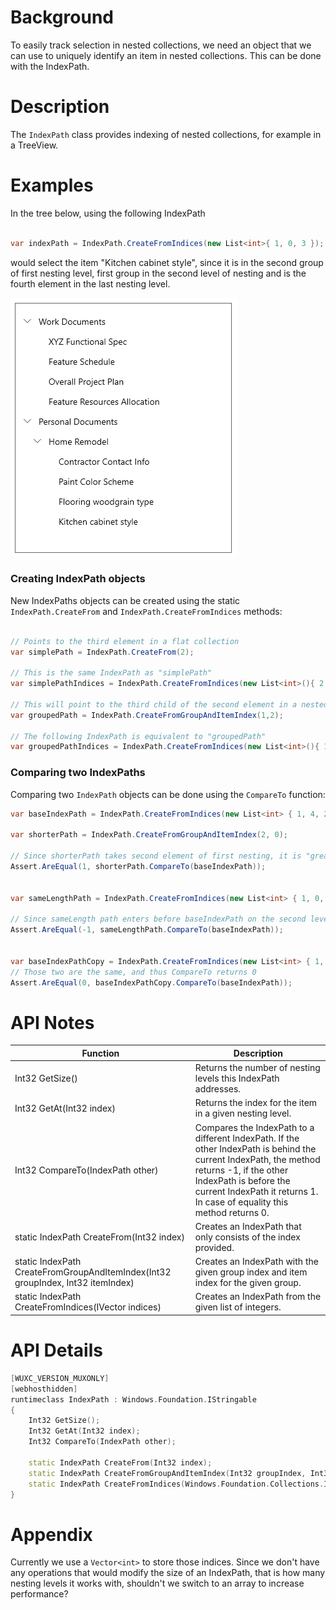 # Background

To easily track selection in nested collections, we need an object that we can use to uniquely identify an item in nested collections.
This can be done with the IndexPath.

# Description

The `IndexPath` class provides indexing of nested collections, for example in a TreeView.

# Examples

In the tree below, using the following IndexPath 
```c#

var indexPath = IndexPath.CreateFromIndices(new List<int>{ 1, 0, 3 });

```
 would select the item "Kitchen cabinet style", since it is in the second group of first nesting level, first group in the second level of nesting and is the fourth element in the last nesting level.

![Sample tree selection](./sample-tree-selection.png)

### Creating IndexPath objects
New IndexPaths objects can be created using the static `IndexPath.CreateFrom` and `IndexPath.CreateFromIndices` methods:

```csharp

// Points to the third element in a flat collection
var simplePath = IndexPath.CreateFrom(2);

// This is the same IndexPath as "simplePath"
var simplePathIndices = IndexPath.CreateFromIndices(new List<int>(){ 2 });

// This will point to the third child of the second element in a nested collection
var groupedPath = IndexPath.CreateFromGroupAndItemIndex(1,2);

// The following IndexPath is equivalent to "groupedPath"
var groupedPathIndices = IndexPath.CreateFromIndices(new List<int>(){ 1, 2 });

```

### Comparing two IndexPaths
Comparing two `IndexPath` objects can be done using the `CompareTo` function:

```c#
var baseIndexPath = IndexPath.CreateFromIndices(new List<int> { 1, 4, 2 });

var shorterPath = IndexPath.CreateFromGroupAndItemIndex(2, 0);

// Since shorterPath takes second element of first nesting, it is "greater" than baseIndexPath
Assert.AreEqual(1, shorterPath.CompareTo(baseIndexPath));


var sameLengthPath = IndexPath.CreateFromIndices(new List<int> { 1, 0, 1 });

// Since sameLength path enters before baseIndexPath on the second level, it is smaller than basePath
Assert.AreEqual(-1, sameLengthPath.CompareTo(baseIndexPath));


var baseIndexPathCopy = IndexPath.CreateFromIndices(new List<int> { 1, 4, 2 });
// Those two are the same, and thus CompareTo returns 0
Assert.AreEqual(0, baseIndexPathCopy.CompareTo(baseIndexPath));
```

# API Notes

| Function | Description |
|-|-|
|Int32 GetSize()| Returns the number of nesting levels this IndexPath addresses. |
|Int32 GetAt(Int32 index)| Returns the index for the item in a given nesting level. |
| Int32 CompareTo(IndexPath other)| Compares the IndexPath to a different IndexPath. If the other IndexPath is behind the current IndexPath, the method returns -1, if the other IndexPath is before the current IndexPath it returns 1. In case of equality this method returns 0. |
| static IndexPath CreateFrom(Int32 index) | Creates an IndexPath that only consists of the index provided. |
| static IndexPath CreateFromGroupAndItemIndex(Int32 groupIndex, Int32 itemIndex) | Creates an IndexPath with the given group index and item index for the given group. |
| static IndexPath CreateFromIndices(IVector<Int32> indices) | Creates an IndexPath from the given list of integers.

# API Details

```c++
[WUXC_VERSION_MUXONLY]
[webhosthidden]
runtimeclass IndexPath : Windows.Foundation.IStringable
{
    Int32 GetSize();
    Int32 GetAt(Int32 index);
    Int32 CompareTo(IndexPath other);

    static IndexPath CreateFrom(Int32 index);
    static IndexPath CreateFromGroupAndItemIndex(Int32 groupIndex, Int32 itemIndex);
    static IndexPath CreateFromIndices(Windows.Foundation.Collections.IVector<Int32> indices);
}
```

# Appendix

Currently we use a `Vector<int>` to store those indices. Since we don't have any operations that would modify the size of an IndexPath, that is how many nesting levels it works with, shouldn't we switch to an array to increase performance?
